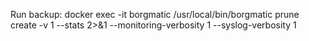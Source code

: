 Run backup:
docker exec -it borgmatic /usr/local/bin/borgmatic prune create -v 1 --stats 2>&1 --monitoring-verbosity 1 --syslog-verbosity 1
